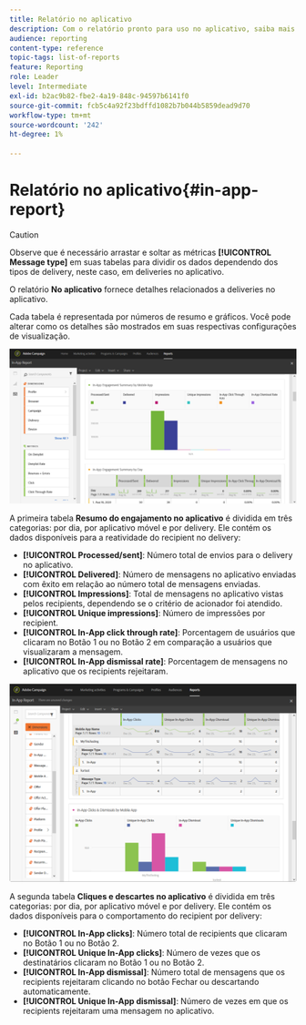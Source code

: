 ```yaml
---
title: Relatório no aplicativo
description: Com o relatório pronto para uso no aplicativo, saiba mais sobre o sucesso das mensagens no aplicativo.
audience: reporting
content-type: reference
topic-tags: list-of-reports
feature: Reporting
role: Leader
level: Intermediate
exl-id: b2ac9b82-fbe2-4a19-848c-94597b6141f0
source-git-commit: fcb5c4a92f23bdffd1082b7b044b5859dead9d70
workflow-type: tm+mt
source-wordcount: '242'
ht-degree: 1%

---
```


# Relatório no aplicativo{#in-app-report}

>[!CAUTION]
>
>Observe que é necessário arrastar e soltar as métricas **[!UICONTROL Message type]** em suas tabelas para dividir os dados dependendo dos tipos de delivery, neste caso, em deliveries no aplicativo.

O relatório **No aplicativo** fornece detalhes relacionados a deliveries no aplicativo.

Cada tabela é representada por números de resumo e gráficos. Você pode alterar como os detalhes são mostrados em suas respectivas configurações de visualização.

![](assets/inapp_report.png)

A primeira tabela **Resumo do engajamento no aplicativo** é dividida em três categorias: por dia, por aplicativo móvel e por delivery. Ele contém os dados disponíveis para a reatividade do recipient no delivery:

* **[!UICONTROL Processed/sent]**: Número total de envios para o delivery no aplicativo.
* **[!UICONTROL Delivered]**: Número de mensagens no aplicativo enviadas com êxito em relação ao número total de mensagens enviadas.
* **[!UICONTROL Impressions]**: Total de mensagens no aplicativo vistas pelos recipients, dependendo se o critério de acionador foi atendido.
* **[!UICONTROL Unique impressions]**: Número de impressões por recipient.
* **[!UICONTROL In-App click through rate]**: Porcentagem de usuários que clicaram no Botão 1 ou no Botão 2 em comparação a usuários que visualizaram a mensagem.
* **[!UICONTROL In-App dismissal rate]**: Porcentagem de mensagens no aplicativo que os recipients rejeitaram.

![](assets/inapp_report_1.png)

A segunda tabela **Cliques e descartes no aplicativo** é dividida em três categorias: por dia, por aplicativo móvel e por delivery. Ele contém os dados disponíveis para o comportamento do recipient por delivery:

* **[!UICONTROL In-App clicks]**: Número total de recipients que clicaram no Botão 1 ou no Botão 2.
* **[!UICONTROL Unique In-App clicks]**: Número de vezes que os destinatários clicaram no Botão 1 ou no Botão 2.
* **[!UICONTROL In-App dismissal]**: Número total de mensagens que os recipients rejeitaram clicando no botão Fechar ou descartando automaticamente.
* **[!UICONTROL Unique In-App dismissal]**: Número de vezes em que os recipients rejeitaram uma mensagem no aplicativo.
